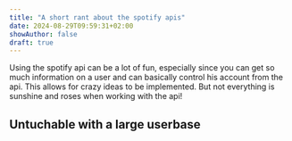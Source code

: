 ```yaml
---
title: "A short rant about the spotify apis"
date: 2024-08-29T09:59:31+02:00
showAuthor: false
draft: true
---
```


Using the spotify api can be a lot of fun, especially since you can get so much information on a user and can basically control his account from the api. This allows for crazy ideas to be implemented.
But not everything is sunshine and roses when working with the api!

## Untuchable with a large userbase
